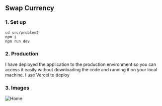 
## Swap Currency
### 1. Set up
```
cd src/problem2
npm i
npm run dev
```

### 2. Production
I have deployed the application to the production environment so you can access it easily without downloading the code and running it on your local machine.
I use Vercel to deploy

### 3. Images
![Home](https://github.com/phandogiahuy/Cofeee-v2/assets/57356978/f9074445-be9f-435e-94b7-1c06de095a1a)

